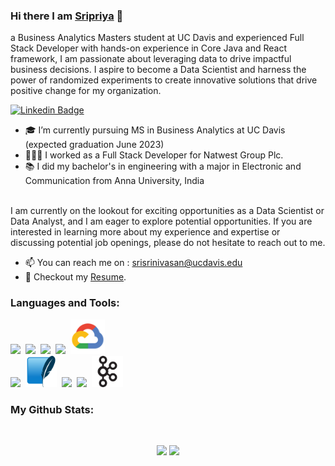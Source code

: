 ### Hi there I am <a href="https://sripriya97.github.io/" target="_blank">Sripriya</a>  👋


a Business Analytics Masters student at UC Davis and experienced Full Stack Developer with hands-on experience in Core Java and React framework, I am passionate about leveraging data to drive impactful business decisions. I aspire to become a Data Scientist and harness the power of randomized experiments to create innovative solutions that drive positive change for my organization.

[![Linkedin Badge](https://img.shields.io/badge/-LinkedIn-0e76a8?style=flat-square&logo=Linkedin&logoColor=white)](https://www.linkedin.com/in/sripriya-srini/)

- 🎓 I’m currently pursuing MS in Business Analytics at UC Davis (expected graduation June 2023)
- 👩🏻‍💻 I worked as a Full Stack Developer for Natwest Group Plc.
- 📚 I did my bachelor's in engineering with a major in Electronic and Communication from Anna University, India
</br>
I am currently on the lookout for exciting opportunities as a Data Scientist or Data Analyst, and I am eager to explore potential opportunities. If you are interested in learning more about my experience and expertise or discussing potential job openings, please do not hesitate to reach out to me.

- 📫 You can reach me on : srisrinivasan@ucdavis.edu
- 📝 Checkout my [Resume](https://drive.google.com/file/d/1zZlsqnMQKKeJMCW7N-AkfLSmt1Uuv9cX/view?usp=sharing).

### Languages and Tools:
<p align="left">
  
  <span><img src="https://cdn.jsdelivr.net/gh/devicons/devicon@latest/icons/python/python-original.svg" width="50px"></span>&nbsp;
  <span><img src="https://cdn.jsdelivr.net/gh/devicons/devicon@latest/icons/r/r-original.svg" width="50px"></span>&nbsp;
  <span><img src="https://www.vectorlogo.zone/logos/java/java-icon.svg" width="65px"></span>&nbsp;
  <span><img src="https://cdn.worldvectorlogo.com/logos/amazon-web-services-2.svg" width="55px"></span>&nbsp;
  <span><img src="https://github.com/devicons/devicon/blob/v2.15.1/icons/googlecloud/googlecloud-original.svg" width="55px"></span>&nbsp;
  <br>
  <span><img src="https://cdn.jsdelivr.net/gh/devicons/devicon@latest/icons/mysql/mysql-original.svg" width="55px"></span>&nbsp;
  <span><img src="https://github.com/devicons/devicon/blob/v2.15.1/icons/sqlite/sqlite-original.svg" width="50px"></span>&nbsp;
  <span><img src="https://www.svgrepo.com/show/354428/tableau-icon.svg" width="55px"></span>&nbsp;
  <span><img src="https://cdn.jsdelivr.net/gh/devicons/devicon@latest/icons/html5/html5-original.svg" width="50px"></span>&nbsp;
  <span><img src="https://github.com/devicons/devicon/blob/v2.15.1/icons/apachekafka/apachekafka-original.svg" width="50px"></span>&nbsp;
  
  

### My Github Stats:
<br>
<p align = "center">
<img height = "250rem" src = "https://github-readme-stats.vercel.app/api?username=sripriya97&show_icons=true&include_all_commits=true&count_private=true&line_height=40">
<img height = "250rem" src = "https://github-readme-stats.vercel.app/api/top-langs/?username=sripriya97">
</p>



